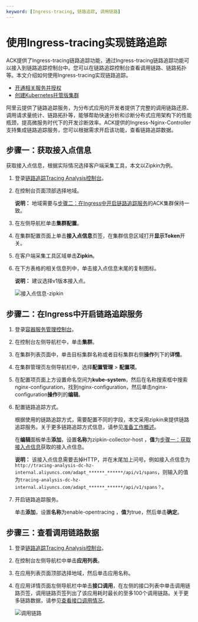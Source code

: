 ```yaml
---
keyword: [Ingress-tracing, 链路追踪, 调用链路]
---
```


# 使用Ingress-tracing实现链路追踪

ACK提供了Ingress-tracing链路追踪功能，通过Ingress-tracing链路追踪功能可以接入到链路追踪控制台中。您可以在链路追踪控制台查看调用链路、链路拓扑等。本文介绍如何使用Ingress-tracing实现链路追踪。

-   [开通相关服务并授权](/intl.zh-CN/准备工作/开通相关服务并授权.md)
-   [创建Kubernetes托管版集群](/intl.zh-CN/Kubernetes集群用户指南/集群/创建集群/创建Kubernetes托管版集群.md)

阿里云提供了链路追踪服务，为分布式应用的开发者提供了完整的调用链路还原、调用请求量统计、链路拓扑等，能够帮助快速分析和诊断分布式应用架构下的性能瓶颈，提高微服务时代下的开发诊断效率。ACK提供的Ingress-Nginx-Controller支持集成链路追踪服务，您可以根据需求开启该功能，查看链路追踪数据。

## 步骤一：获取接入点信息

获取接入点信息，根据实际情况选择客户端采集工具，本文以Zipkin为例。

1.  登录[链路追踪Tracing Analysis控制台](https://tracing-sg.console.aliyun.com/)。

2.  在控制台页面顶部选择地域。

    **说明：** 地域需要与[步骤二：在Ingress中开启链路追踪服务](#section_1sj_zks_0mv)的ACK集群保持一致。

3.  在左侧导航栏单击**集群配置**。

4.  在集群配置页面上单击**接入点信息**页签，在集群信息区域打开**显示Token**开关。

5.  在客户端采集工具区域单击**Zipkin**。

6.  在下方表格的相关信息列中，单击接入点信息末尾的复制图标。

    **说明：** 建议选择v1版本接入点。

    ![接入点信息-zipkin](https://static-aliyun-doc.oss-accelerate.aliyuncs.com/assets/img/zh-CN/7422345161/p188458.png)


## 步骤二：在Ingress中开启链路追踪服务

1.  登录[容器服务管理控制台](https://cs.console.aliyun.com)。

2.  在控制台左侧导航栏中，单击**集群**。

3.  在集群列表页面中，单击目标集群名称或者目标集群右侧**操作**列下的**详情**。

4.  在集群管理页左侧导航栏中，选择**配置管理** \> **配置项**。

5.  在配置项页面上方设置命名空间为**kube-system**，然后在名称搜索框中搜索nginx-configuration，找到nginx-configuration，然后单击nginx-configuration**操作**列的**编辑**。

6.  配置链路追踪方式。

    根据使用的链路追踪方式，需要配置不同的字段，本文采用zipkin来提供链路追踪服务。关于更多链路追踪方式信息，请参见[准备工作概述](/intl.zh-CN/准备工作/准备工作概述.md)。

    在**编辑**面板单击**添加**，设置**名称**为zipkin-collector-host ，**值**为[步骤一：获取接入点信息](#section_8f8_sdn_c03)获取的接入点信息。

    **说明：** 该接入点信息需要去掉HTTP，并在末尾加上问号。例如接入点信息为`http://tracing-analysis-dc-hz-internal.aliyuncs.com/adapt_******_******/api/v1/spans`，则输入的值为`tracing-analysis-dc-hz-internal.aliyuncs.com/adapt_******_******/api/v1/spans？`。

7.  开启链路追踪服务。

    单击**添加**，设置**名称**为enable-opentracing ，**值**为true，然后单击**确定**。


## 步骤三：查看调用链路数据

1.  登录[链路追踪Tracing Analysis控制台](https://tracing-sg.console.aliyun.com/)。

2.  在控制台左侧导航栏中单击**应用列表**。

3.  在应用列表页面顶部选择地域，然后单击应用名称。

4.  在应用详情页面左侧导航栏中单击**接口调用**，在左侧的接口列表中单击调用链路页签，调用链路页签列出了该应用耗时最长的至多100个调用链路。关于更多链路数据，请参见[查看接口调用情况](/intl.zh-CN/控制台操作/应用管理/查看接口调用情况.md)。

    ![调用链路](https://static-aliyun-doc.oss-accelerate.aliyuncs.com/assets/img/zh-CN/1346211161/p227287.png)


